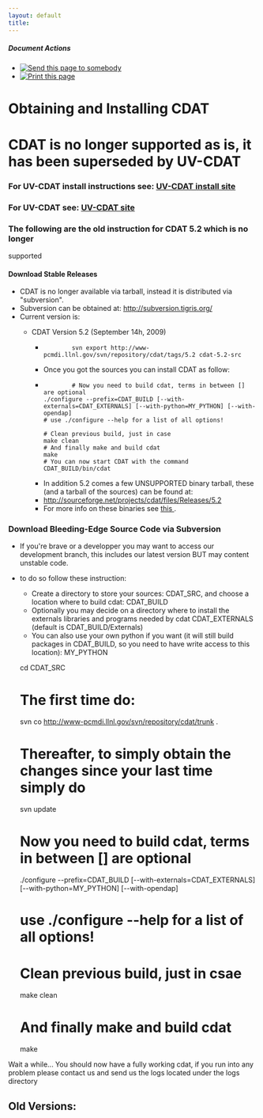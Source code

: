 ```yaml
---
layout: default
title: 
---
```


#####  Document Actions

  * [ ![Send this page to somebody](media/mail_icon.gif) ](/cdat/download/download/sendto_form)
  * [ ![Print this page](media/print_icon.gif) ](/this.print\(\))

#  Obtaining and Installing CDAT

#  CDAT is no longer supported as is, it has been superseded by UV-CDAT

  

###  For UV-CDAT install instructions see: [ UV-CDAT install site ](/install/)

  

###  For UV-CDAT see: [ UV-CDAT site ](/)

  

###  The following are the old instruction for CDAT 5.2 which is no longer
supported

  

####  Download Stable Releases

  * CDAT is no longer available via tarball, instead it is distributed via "subversion". 
  * Subversion can be obtained at: http://subversion.tigris.org/ 
  * Current version is: 
    * CDAT Version 5.2 (September 14h, 2009)   

      *             svn export http://www-pcmdi.llnl.gov/svn/repository/cdat/tags/5.2 cdat-5.2-src
            

      * Once you got the sources you can install CDAT as follow: 
      *             # Now you need to build cdat, terms in between [] are optional
            ./configure --prefix=CDAT_BUILD [--with-externals=CDAT_EXTERNALS] [--with-python=MY_PYTHON] [--with-opendap]
            # use ./configure --help for a list of all options!
            
            # Clean previous build, just in case
            make clean
            # And finally make and build cdat
            make
            # You can now start CDAT with the command
            CDAT_BUILD/bin/cdat
            

      * In addition 5.2 comes a few UNSUPPORTED binary tarball, these (and a tarball of the sources) can be found at: 
      * [ http://sourceforge.net/projects/cdat/files/Releases/5.2 ](/projects/cdat/files/Releases/5.2)
      * For more info on these binaries see [ this ](/installation-guide/copy_of_express-install) .   

###  Download Bleeding-Edge Source Code via Subversion

  * If you're brave or a developper you may want to access our development branch, this includes our latest version BUT may content unstable code. 
  * to do so follow these instruction: 
    * Create a directory to store your sources: CDAT_SRC, and choose a location where to build cdat: CDAT_BUILD 
    * Optionally you may decide on a directory where to install the externals libraries and programs needed by cdat CDAT_EXTERNALS (default is CDAT_BUILD/Externals) 
    * You can also use your own python if you want (it will still build packages in CDAT_BUILD, so you need to have write access to this location): MY_PYTHON   

    
    
    cd CDAT_SRC
    # The first time do:
    svn co http://www-pcmdi.llnl.gov/svn/repository/cdat/trunk .
    # Thereafter, to simply obtain the changes since your last time simply do
    svn update
    # Now you need to build cdat, terms in between [] are optional
    ./configure --prefix=CDAT_BUILD [--with-externals=CDAT_EXTERNALS] [--with-python=MY_PYTHON] [--with-opendap]
    # use ./configure --help for a list of all options!
    
    # Clean previous build, just in csae
    make clean
    # And finally make and build cdat
    make
    

Wait a while... You should now have a fully working cdat, if you run into any
problem please contact us and send us the logs located under the logs
directory

##  Old Versions:
